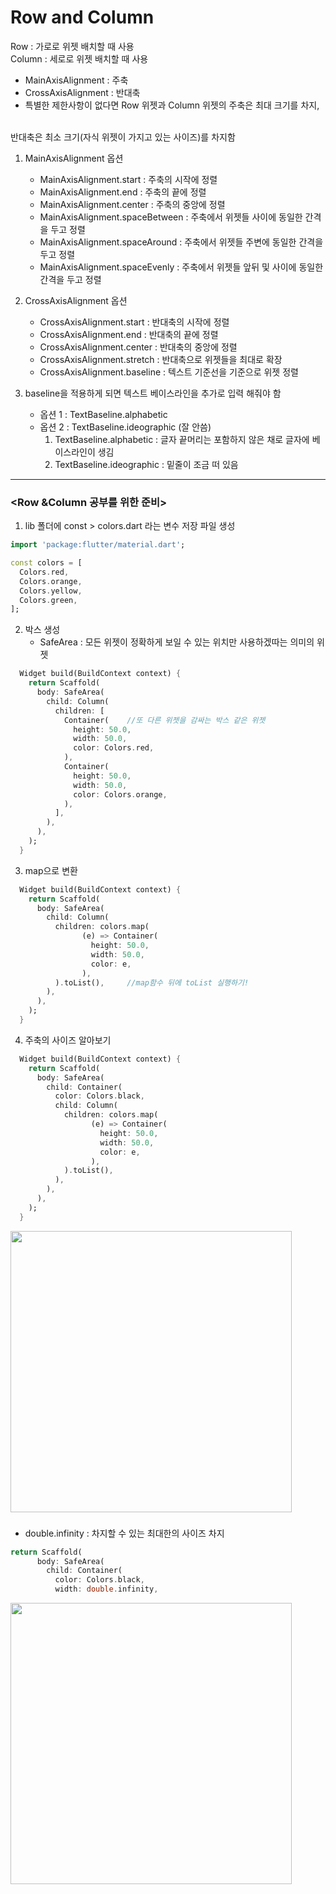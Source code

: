 # Row and Column

Row : 가로로 위젯 배치할 때 사용
<br>
Column : 세로로 위젯 배치할 때 사용

- MainAxisAlignment : 주축
- CrossAxisAlignment : 반대축
- 특별한 제한사항이 없다면 Row 위젯과 Column 위젯의 주축은 최대 크기를 차지,
<br>
    반대축은 최소 크기(자식 위젯이 가지고 있는 사이즈)를 차지함

1. MainAxisAlignment 옵션
    - MainAxisAlignment.start : 주축의 시작에 정렬
    - MainAxisAlignment.end : 주축의 끝에 정렬
    - MainAxisAlignment.center : 주축의 중앙에 정렬
    - MainAxisAlignment.spaceBetween : 주축에서 위젯들 사이에 동일한 간격을 두고 정렬
    - MainAxisAlignment.spaceAround : 주축에서 위젯들 주변에 동일한 간격을 두고 정렬
    - MainAxisAlignment.spaceEvenly : 주축에서 위젯들 앞뒤 및 사이에 동일한 간격을 두고 정렬

2. CrossAxisAlignment 옵션
    - CrossAxisAlignment.start : 반대축의 시작에 정렬
    - CrossAxisAlignment.end : 반대축의 끝에 정렬
    - CrossAxisAlignment.center : 반대축의 중앙에 정렬
    - CrossAxisAlignment.stretch : 반대축으로 위젯들을 최대로 확장
    - CrossAxisAlignment.baseline : 텍스트 기준선을 기준으로 위젯 정렬

3. baseline을 적용하게 되면 텍스트 베이스라인을 추가로 입력 해줘야 함 
    - 옵션 1 : TextBaseline.alphabetic
    - 옵션 2 : TextBaseline.ideographic (잘 안씀)
        1) TextBaseline.alphabetic : 글자 끝머리는 포함하지 않은 채로 글자에 베이스라인이 생김
        2) TextBaseline.ideographic : 밑줄이 조금 떠 있음


-----

### <Row &Column 공부를 위한 준비>
1. lib 폴더에 const > colors.dart 라는 변수 저장 파일 생성
```dart
import 'package:flutter/material.dart';

const colors = [
  Colors.red,
  Colors.orange,
  Colors.yellow,
  Colors.green,
];
```

2. 박스 생성
    - SafeArea : 모든 위젯이 정확하게 보일 수 있는 위치만 사용하겠따는 의미의 위젯
```dart
  Widget build(BuildContext context) {
    return Scaffold(
      body: SafeArea(
        child: Column(
          children: [
            Container(    //또 다른 위젯을 감싸는 박스 같은 위젯
              height: 50.0,
              width: 50.0,
              color: Colors.red,
            ),
            Container(
              height: 50.0,
              width: 50.0,
              color: Colors.orange,
            ),
          ],
        ),
      ),
    );
  }
```

3. map으로 변환
```dart
  Widget build(BuildContext context) {
    return Scaffold(
      body: SafeArea(
        child: Column(
          children: colors.map(
                (e) => Container(
                  height: 50.0,
                  width: 50.0,
                  color: e,
                ),
          ).toList(),     //map함수 뒤에 toList 실행하기!
        ),
      ),
    );
  }
```

4. 주축의 사이즈 알아보기
```dart
  Widget build(BuildContext context) {
    return Scaffold(
      body: SafeArea(
        child: Container(
          color: Colors.black,   
          child: Column(
            children: colors.map(
                  (e) => Container(
                    height: 50.0,
                    width: 50.0,
                    color: e,
                  ),
            ).toList(),   
          ),
        ),
      ),
    );
  }
```
<img src="https://github.com/user-attachments/assets/a80026f9-e22a-4dd7-b09c-9f784ac5000b" width="450">


### <Column CrossAxisAlignment>
- double.infinity : 차지할 수 있는 최대한의 사이즈 차지

```dart
return Scaffold(
      body: SafeArea(
        child: Container(
          color: Colors.black,   
          width: double.infinity,
```
<img src="https://github.com/user-attachments/assets/57c38cd5-878f-4b9f-ac90-eb3852a547df" width="450">